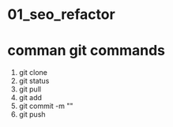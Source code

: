 # 01_seo_refactor

# comman git commands   


1. git clone
1. git status
1. git pull
1. git add
1. git commit -m ""
1. git push
